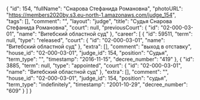 {
    "id": 154,
    "fullName": "Снарова Стефанида Романовна",
    "photoURL": "https://members2020by.s3.eu-north-1.amazonaws.com/judge_154",
    "tags": [],
    "comment": "",
    "layout": "judge",
    "title": "Судья Снарова Стефанида Романовна",
    "court": null,
    "previousCourt": {
        "id": "02-000-03-01",
        "name": "Витебский областной суд"
    },
    "career": [
        {
            "id": 59511,
            "term": null,
            "type": "released",
            "court": {
                "id": "02-000-03-01",
                "name": "Витебский областной суд"
            },
            "extra": [],
            "comment": "выход в отставку",
            "house_id": "02-000-03-01",
            "judge_id": 154,
            "position": "Судья",
            "term_type": "",
            "timestamp": "2016-11-15",
            "decree_number": "419"
        },
        {
            "id": 3885,
            "term": null,
            "type": "appointed",
            "court": {
                "id": "02-000-03-01",
                "name": "Витебский областной суд"
            },
            "extra": [],
            "comment": "",
            "house_id": "02-000-03-01",
            "judge_id": 154,
            "position": "судья",
            "term_type": "indefinitely",
            "timestamp": "2001-10-29",
            "decree_number": "609"
        }
    ]
}